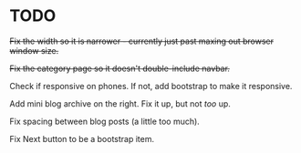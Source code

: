 # TODO

<s>Fix the width so it is narrower - currently just past maxing out browser window size.</s>

<s>Fix the category page so it doesn't double-include navbar.</s>

Check if responsive on phones. If not, add bootstrap to make it responsive.

Add mini blog archive on the right. Fix it up, but not *too* up.

Fix spacing between blog posts (a little too much).

Fix Next button to be a bootstrap item.

